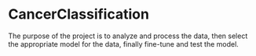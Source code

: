 # CancerClassification
 The purpose of the project is to analyze and process the data, then select the appropriate model for the data, finally fine-tune and test the model.
